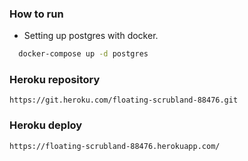 ### How to run
- Setting up postgres with docker.
```bash
  docker-compose up -d postgres
```

### Heroku repository
```https://git.heroku.com/floating-scrubland-88476.git```

### Heroku deploy
```https://floating-scrubland-88476.herokuapp.com/```